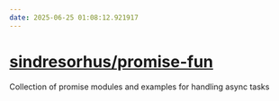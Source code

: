 ```yaml
---
date: 2025-06-25 01:08:12.921917
---
```


# [sindresorhus/promise-fun](https://github.com/sindresorhus/promise-fun)

Collection of promise modules and examples for handling async tasks